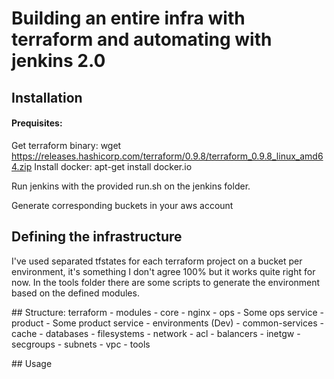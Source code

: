 # Building an entire infra with terraform and automating with jenkins 2.0

## Installation
#### Prequisites:
Get terraform binary: wget https://releases.hashicorp.com/terraform/0.9.8/terraform_0.9.8_linux_amd64.zip
Install docker: apt-get install docker.io

Run jenkins with the provided run.sh on the jenkins folder.

Generate corresponding buckets in your aws account

## Defining the infrastructure
I've used separated tfstates for each terraform project on a bucket per environment, it's something I don't agree 100%  but it works quite right for now.
In the tools folder there are some scripts to generate the environment based on the defined modules.

## Structure:
terraform
    - modules
        - core
            - nginx
    - ops
            - Some ops service
    - product
            - Some product service
    - environments (Dev)
            - common-services
                - cache
                - databases
            - filesystems
            - network
                - acl
                - balancers
                - inetgw
                - secgroups
                - subnets
                - vpc
    - tools


## Usage

